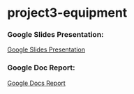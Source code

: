 # project3-equipment

### Google Slides Presentation:
[Google Slides Presentation](https://docs.google.com/presentation/d/1oSwjNQ4d6dcz07clE2jlK3e2gb81K8nNvAsduJNeN20/edit?usp=sharing)
### Google Doc Report:
[Google Docs Report](https://docs.google.com/document/d/18_blr98qvWA6WBna36H21TwzACEsWQlDYohKEB7H7jA/edit?usp=sharing)